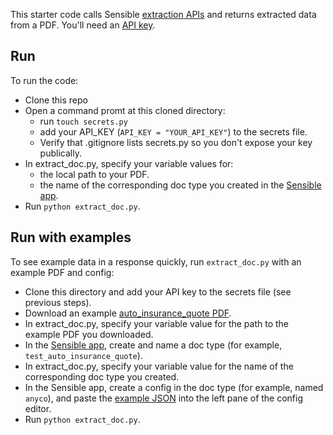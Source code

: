 This starter code calls Sensible [extraction APIs](https://docs.sensible.so/reference#extract-data-from-a-document) and returns extracted data from a PDF. You'll need an [API key](https://www.sensible.so/get-early-access).


Run
---
To run the code:

- Clone this repo
- Open a command promt at this cloned directory:
  - run `touch secrets.py`
  - add your API_KEY (`API_KEY = "YOUR_API_KEY"`) to the secrets file. 
  - Verify that .gitignore lists secrets.py so you don't expose your key publically.
- In extract_doc.py, specify your variable values for:
  - the local path to your PDF.
  - the name of the corresponding doc type you created in the [Sensible app](https://app.sensible.so/).
- Run `python extract_doc.py`. 

Run with examples
----


To see example data in a response quickly, run `extract_doc.py` with an example PDF and config:

- Clone this directory and add your API key to the secrets file (see previous steps).
- Download an example [auto_insurance_quote PDF](https://github.com/sensible-hq/sensible-docs/raw/main/readme-sync/assets/v0/pdfs/auto_insurance_quote.pdf).
- In extract_doc.py, specify your variable value for the path to the example PDF you downloaded.  
- In the [Sensible app](https://app.sensible.so/), create and name a doc type (for example, `test_auto_insurance_quote`).
- In extract_doc.py, specify your variable value for the name of the corresponding doc type you created.
- In the Sensible app, create a config in the doc type (for example, named `anyco`), and paste the [example JSON](https://github.com/sensible-hq/sensible-docs/raw/main/readme-sync/assets/v0/json/anyco.json) into the left pane of the config editor.
- Run `python extract_doc.py`. 


 
